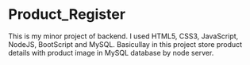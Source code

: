 # Product_Register
This is my minor project of backend. I used HTML5, CSS3, JavaScript, NodeJS, BootScript and MySQL. Basicullay in this project store product details with product image in MySQL database by node server.
